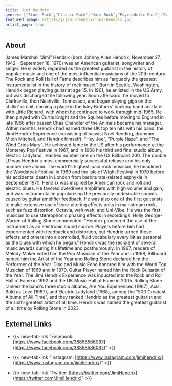 ```yaml
---
title: Jimi Hendrix
genres: ["Blues Rock","Classic Rock","Hard Rock","Psychedelic Rock","Rock","Acid Rock","Psychedelic Soul","Jam Band"]
featured_image: artists/j/jimi-hendrix/jimi-hendrix.jpg
artist_page: true
---
```

## About

James Marshall "Jimi" Hendrix (born Johnny Allen Hendrix; November 27, 1942 – September 18, 1970) was an American guitarist, songwriter and singer. He is widely regarded as the greatest guitarist in the history of popular music and one of the most influential musicians of the 20th century. The Rock and Roll Hall of Fame describes him as "arguably the greatest instrumentalist in the history of rock music."
Born in Seattle, Washington, Hendrix began playing guitar at age 15. In 1961, he enlisted in the US Army, but was discharged the following year. Soon afterward, he moved to Clarksville, then Nashville, Tennessee, and began playing gigs on the chitlin' circuit, earning a place in the Isley Brothers' backing band and later with Little Richard, with whom he continued to work through mid-1965. He then played with Curtis Knight and the Squires before moving to England in late 1966 after bassist Chas Chandler of the Animals became his manager. Within months, Hendrix had earned three UK top ten hits with his band, the Jimi Hendrix Experience (consisting of bassist Noel Redding, drummer Mitch Mitchell, and Hendrix himself): "Hey Joe", "Purple Haze", and "The Wind Cries Mary". He achieved fame in the US after his performance at the Monterey Pop Festival in 1967, and in 1968 his third and final studio album, Electric Ladyland, reached number one on the US Billboard 200. The double LP was Hendrix's most commercially successful release and his only number one album. The world's highest-paid rock musician, he headlined the Woodstock Festival in 1969 and the Isle of Wight Festival in 1970 before his accidental death in London from barbiturate-related asphyxia in September 1970.
Hendrix was inspired by American rock and roll and electric blues. He favored overdriven amplifiers with high volume and gain, and was instrumental in popularizing the previously undesirable sounds caused by guitar amplifier feedback. He was also one of the first guitarists to make extensive use of tone-altering effects units in mainstream rock, such as fuzz distortion, Octavia, wah-wah, and Uni-Vibe. He was the first musician to use stereophonic phasing effects in recordings. Holly George-Warren of Rolling Stone commented: "Hendrix pioneered the use of the instrument as an electronic sound source. Players before him had experimented with feedback and distortion, but Hendrix turned those effects and others into a controlled, fluid vocabulary every bit as personal as the blues with which he began."
Hendrix was the recipient of several music awards during his lifetime and posthumously. In 1967, readers of Melody Maker voted him the Pop Musician of the Year and in 1968, Billboard named him the Artist of the Year and Rolling Stone declared him the Performer of the Year. Disc and Music Echo honored him with the World Top Musician of 1969 and in 1970, Guitar Player named him the Rock Guitarist of the Year. The Jimi Hendrix Experience was inducted into the Rock and Roll Hall of Fame in 1992 and the UK Music Hall of Fame in 2005. Rolling Stone ranked the band's three studio albums, Are You Experienced (1967), Axis: Bold as Love (1967), and Electric Ladyland (1968), among the "500 Greatest Albums of All Time", and they ranked Hendrix as the greatest guitarist and the sixth-greatest artist of all time. Hendrix was named the greatest guitarist of all time by Rolling Stone in 2023.

## External Links

- {{< new-tab-link "Facebook: [https://www.facebook.com/38858586087](https://www.facebook.com/38858586087)" >}}

- {{< new-tab-link "Instagram: [https://www.instagram.com/jimihendrix/](https://www.instagram.com/jimihendrix/)" >}}

- {{< new-tab-link "Twitter: [https://twitter.com/JimiHendrix](https://twitter.com/JimiHendrix)" >}}


